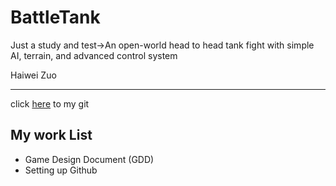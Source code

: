 # BattleTank
Just a study and test->An open-world head to head tank fight with simple AI, terrain, and advanced control system 

Haiwei Zuo

---
click [here](https://github.com/UCLSummerProject) to my git

## My work List
* Game Design Document (GDD)
* Setting up Github

